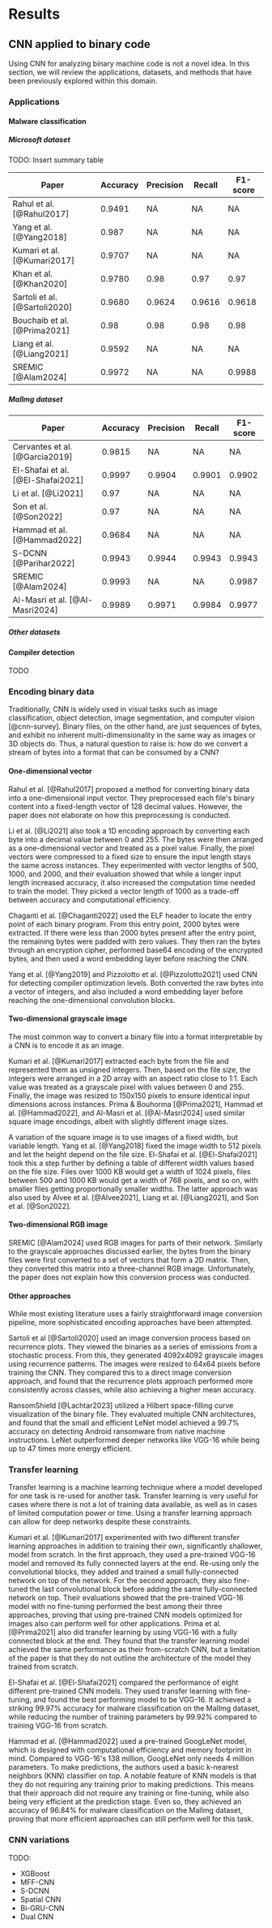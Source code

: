 # Results

<!-- ## Machine learning techniques for ISA detection -->

## CNN applied to binary code

Using CNN for analyzing binary machine code is not a novel idea. In this section, we will review the applications, datasets, and methods that have been previously explored within this domain.

### Applications

#### Malware classification

##### Microsoft dataset

TODO: Insert summary table

<!-- \begin{table}[h!]
\centering
\begin{tabular}{ |c|c|c||c|c|c| }
\hline
Paper & Architecture & Accuracy & Precision & Recall & F1-score \\
\hline
\end{tabular}
\caption{Papers an their results when classifying malware from the microsoft dataset}
\label{table:microsoft-results}
\end{table} -->

| Paper                         | Accuracy | Precision | Recall | F1-score |
| ----------------------------- | -------- | --------- | ------ | -------- |
| Rahul et al. [@Rahul2017]     | 0.9491   | NA        | NA     | NA       |
| Yang et al. [@Yang2018]       | 0.987    | NA        | NA     | NA       |
| Kumari et al. [@Kumari2017]   | 0.9707   | NA        | NA     | NA       |
| Khan et al. [@Khan2020]       | 0.9780   | 0.98      | 0.97   | 0.97     |
| Sartoli et al. [@Sartoli2020] | 0.9680   | 0.9624    | 0.9616 | 0.9618   |
| Bouchaib et al. [@Prima2021]  | 0.98     | 0.98      | 0.98   | 0.98     |
| Liang et al. [@Liang2021]     | 0.9592   | NA        | NA     | NA       |
| SREMIC [@Alam2024]            | 0.9972   | NA        | NA     | 0.9988   |

##### Mallmg dataset

<!-- \begin{table}[h!]
\centering
\begin{tabular}{ |c|c|c||c|c|c| }
\hline
Paper & Architecture & Accuracy & Precision & Recall & F1-score \\
\hline
\end{tabular}
\caption{Papers an their results when classifying malware from the malimg dataset}
\label{table:malimg-results}
\end{table} -->

| Paper                             | Accuracy | Precision | Recall | F1-score |
| --------------------------------- | -------- | --------- | ------ | -------- |
| Cervantes et al. [@Garcia2019]    | 0.9815   | NA        | NA     | NA       |
| El-Shafai et al. [@El-Shafai2021] | 0.9997   | 0.9904    | 0.9901 | 0.9902   |
| Li et al. [@Li2021]               | 0.97     | NA        | NA     | NA       |
| Son et al. [@Son2022]             | 0.97     | NA        | NA     | NA       |
| Hammad et al. [@Hammad2022]       | 0.9684   | NA        | NA     | NA       |
| S-DCNN [@Parihar2022]             | 0.9943   | 0.9944    | 0.9943 | 0.9943   |
| SREMIC [@Alam2024]                | 0.9993   | NA        | NA     | 0.9987   |
| Al-Masri et al. [@Al-Masri2024]   | 0.9989   | 0.9971    | 0.9984 | 0.9977   |

##### Other datasets

#### Compiler detection

TODO

### Encoding binary data

Traditionally, CNN is widely used in visual tasks such as image classification, object detection, image segmentation, and computer vision [@cnn-survey]. Binary files, on the other hand, are just sequences of bytes, and exhibit no inherent multi-dimensionality in the same way as images or 3D objects do. Thus, a natural question to raise is: how do we convert a stream of bytes into a format that can be consumed by a CNN?

#### One-dimensional vector

Rahul et al. [@Rahul2017] proposed a method for converting binary data into a one-dimensional input vector. They preprocessed each file's binary content into a fixed-length vector of 128 decimal values. However, the paper does not elaborate on how this preprocessing is conducted.

Li et al. [@Li2021] also took a 1D encoding approach by converting each byte into a decimal value between 0 and 255. The bytes were then arranged as a one-dimensional vector and treated as a pixel value. Finally, the pixel vectors were compressed to a fixed size to ensure the input length stays the same across instances. They experimented with vector lengths of 500, 1000, and 2000, and their evaluation showed that while a longer input length increased accuracy, it also increased the computation time needed to train the model. They picked a vector length of 1000 as a trade-off between accuracy and computational efficiency.

Chaganti et al. [@Chaganti2022] used the ELF header to locate the entry point of each binary program. From this entry point, 2000 bytes were extracted. If there were less than 2000 bytes present after the entry point, the remaining bytes were padded with zero values. They then ran the bytes through an encryption cipher, performed base64 encoding of the encrypted bytes, and then used a word embedding layer before reaching the CNN.

Yang et al. [@Yang2019] and Pizzolotto et al. [@Pizzolotto2021] used CNN for detecting compiler optimization levels. Both converted the raw bytes into a vector of integers, and also included a word embedding layer before reaching the one-dimensional convolution blocks.

#### Two-dimensional grayscale image

The most common way to convert a binary file into a format interpretable by a CNN is to encode it as an image.

Kumari et al. [@Kumari2017] extracted each byte from the file and represented them as unsigned integers. Then, based on the file size, the integers were arranged in a 2D array with an aspect ratio close to 1:1. Each value was treated as a grayscale pixel with values between 0 and 255. Finally, the image was resized to 150x150 pixels to ensure identical input dimensions across instances. Prima & Bouhorma [@Prima2021], Hammad et al. [@Hammad2022], and Al-Masri et al. [@Al-Masri2024] used similar square image encodings, albeit with slightly different image sizes.

A variation of the square image is to use images of a fixed width, but variable length. Yang et al. [@Yang2018] fixed the image width to 512 pixels and let the height depend on the file size. El-Shafai et al. [@El-Shafai2021] took this a step further by defining a table of different width values based on the file size. Files over 1000 KB would get a width of 1024 pixels, files between 500 and 1000 KB would get a width of 768 pixels, and so on, with smaller files getting proportionally smaller widths. The latter approach was also used by Alvee et al. [@Alvee2021], Liang et al. [@Liang2021], and Son et al. [@Son2022].

#### Two-dimensional RGB image

SREMIC [@Alam2024] used RGB images for parts of their network. Similarly to the grayscale approaches discussed earlier, the bytes from the binary files were first converted to a set of vectors that form a 2D matrix. Then, they converted this matrix into a three-channel RGB image. Unfortunately, the paper does not explain how this conversion process was conducted.

#### Other approaches

While most existing literature uses a fairly straightforward image conversion pipeline, more sophisticated encoding approaches have been attempted.

Sartoli et al [@Sartoli2020] used an image conversion process based on recurrence plots. They viewed the binaries as a series of emissions from a stochastic process. From this, they generated 4092x4092 grayscale images using recurrence patterns. The images were resized to 64x64 pixels before training the CNN. They compared this to a direct image conversion approach, and found that the recurrence plots approach performed more consistently across classes, while also achieving a higher mean accuracy.

RansomShield [@Lachtar2023] utilized a Hilbert space-filling curve visualization of the binary file. They evaluated multiple CNN architectures, and found that the small and efficient LeNet model achieved a 99.7% accuracy on detecting Android ransomware from native machine instructions. LeNet outperformed deeper networks like VGG-16 while being up to 47 times more energy efficient.

### Transfer learning

Transfer learning is a machine learning technique where a model developed for one task is re-used for another task. Transfer learning is very useful for cases where there is not a lot of training data available, as well as in cases of limited computation power or time. Using a transfer learning approach can allow for deep networks despite these constraints.

Kumari et al. [@Kumari2017] experimented with two different transfer learning approaches in addition to training their own, significantly shallower, model from scratch. In the first approach, they used a pre-trained VGG-16 model and removed its fully connected layers at the end. Re-using only the convolutional blocks, they added and trained a small fully-connected network on top of the network. For the second approach, they also fine-tuned the last convolutional block before adding the same fully-connected network on top. Their evaluations showed that the pre-trained VGG-16 model with no fine-tuning performed the best among their three approaches, proving that using pre-trained CNN models optimized for images also can perform well for other applications. Prima et al. [@Prima2021] also did transfer learning by using VGG-16 with a fully connected block at the end. They found that the transfer learning model achieved the same performance as their from-scratch CNN, but a limitation of the paper is that they do not outline the architecture of the model they trained from scratch.

El-Shafai et al. [@El-Shafai2021] compared the performance of eight different pre-trained CNN models. They used transfer learning with fine-tuning, and found the best performing model to be VGG-16. It achieved a striking 99.97% accuracy for malware classification on the MalImg dataset, while reducing the number of training parameters by 99.92% compared to training VGG-16 from scratch.

Hammad et al. [@Hammad2022] used a pre-trained GoogLeNet model, which is designed with computational efficiency and memory footprint in mind. Compared to VGG-16's 138 million, GoogLeNet only needs 4 million parameters. To make predictions, the authors used a basic k-nearest neighbors (KNN) classifier on top. A notable feature of KNN models is that they do not requiring any training prior to making predictions. This means that their approach did not require any training or fine-tuning, while also being very efficient at the prediction stage. Even so, they achieved an accuracy of 96.84% for malware classification on the MalImg dataset, proving that more efficient approaches can still perform well for this task.

### CNN variations

TODO:

- XGBoost
- MFF-CNN
- S-DCNN
- Spatial CNN
- Bi-GRU-CNN
- Dual CNN
